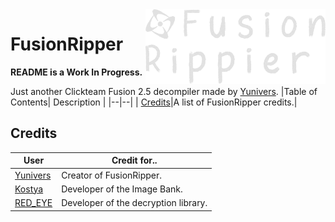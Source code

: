 <a>
    <img src="https://raw.githubusercontent.com/AITYunivers/FusionRipper/master/.resources/FusionRipperLogo.png" alt="FusionRipper Logo" title="FusionRipper" align="right" height="120"/>
</a>

# FusionRipper
**README is a Work In Progress.**

Just another Clickteam Fusion 2.5 decompiler made by [Yunivers](https://github.com/AITYunivers).
|Table of Contents| Description |
|--|--|
| [Credits](https://github.com/AITYunivers/FusionRipper/tree/master#Credits)|A list of FusionRipper credits.|

## Credits
|User| Credit for..|
|--|--|
| [Yunivers](https://github.com/AITYunivers)| Creator of FusionRipper. |
| [Kostya](https://github.com/1987kostya1)| Developer of the Image Bank.|
| [RED_EYE](https://github.com/REDxEYE) | Developer of the decryption library. |
